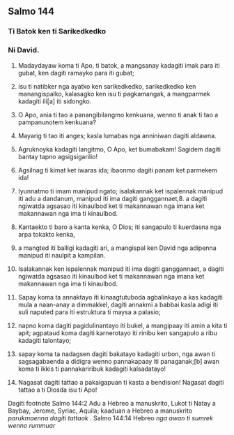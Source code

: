 Salmo 144
---------

### Ti Batok ken ti Sarikedkedko

### Ni David.

1. Madaydayaw koma ti Apo, ti batok, a mangsanay kadagiti imak para iti gubat, ken dagiti ramayko para iti gubat;
2. isu ti natibker nga ayatko ken sarikedkedko, sarikedkedko ken manangispalko, kalasagko ken isu ti pagkamangak, a mangparmek kadagiti ili[a] iti sidongko.

3. O Apo, ania ti tao a panangibilangmo kenkuana, wenno ti anak ti tao a pampanunotem kenkuana?
4. Mayarig ti tao iti anges;
   kasla lumabas nga anniniwan dagiti aldawna.

5. Agruknoyka kadagiti langitmo, O Apo, ket bumabakam!
   Sagidem dagiti bantay tapno agsigsigarilio!
6. Agsilnag ti kimat ket iwaras ida;
   ibaonmo dagiti panam ket parmekem ida!
7. Iyunnatmo ti imam manipud ngato;
   isalakannak ket ispalennak manipud iti adu a dandanum, manipud iti ima dagiti ganggannaet,8. a dagiti ngiwatda agsasao iti kinaulbod
   ket ti makannawan nga imana ket makannawan nga ima ti kinaulbod.

9. Kantaekto ti baro a kanta kenka, O Dios;
   iti sangapulo ti kuerdasna nga arpa tokakto kenka,
10. a mangted iti balligi kadagiti ari, a mangispal ken David nga adipenna manipud iti naulpit a kampilan.
11. Isalakannak ken ispalennak     manipud iti ima dagiti ganggannaet, a dagiti ngiwatda agsasao iti kinaulbod
    ket ti makannawan nga imana ket makannawan nga ima ti kinaulbod.

12. Sapay koma ta annaktayo iti kinaagtutuboda     agbalinkayo a kas kadagiti mula a naan-anay a dimmakkel, dagiti annakmi a babbai kasla adigi iti suli
    naputed para iti estruktura ti maysa a palasio;
13. napno koma dagiti pagidulinantayo iti bukel, a mangipaay iti amin a kita ti apit;
    agpataud koma dagiti karnerotayo iti rinibu ken sangapulo a ribu kadagiti talontayo;
14. sapay koma ta nadagsen dagiti bakatayo kadagiti urbon, nga awan ti sagsagabaenda a didigra wenno pannakapaay iti panaganak;[b]
    awan koma ti ikkis ti pannakariribuk kadagiti kalsadatayo!
15. Nagasat dagiti tattao a pakaigapuan ti kasta a bendision!
    Nagasat dagiti tattao a ti Diosda isu ti Apo!

Dagiti footnote
Salmo 144:2 Adu a Hebreo a manuskrito, Lukot ti Natay a Baybay, Jerome, Syriac, Aquila; kaaduan a Hebreo a manuskrito *parukmaenna dagiti tattaok* .
Salmo 144:14 Hebreo *nga awan ti sumrek wenno rummuar*
